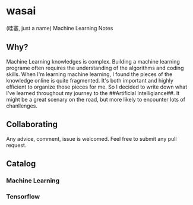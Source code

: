 # wasai
(哇塞, just a name)
Machine Learning Notes

## Why?
Machine Learning knowledges is complex. Building a machine learning programe often requires the understanding of the algorithms and coding skills.
When I'm learning machine learning, I found the pieces of the knowledge online is quite fragmented. It's both important and highly efficient to organize those pieces for me.
So I decided to write down what I've learned throughout my journey to the ##Artificial Intelligiance##.
It might be a great scenary on the road, but more likely to encounter lots of chanllenges.

## Collaborating
Any advice, comment, issue is welcomed. Feel free to submit any pull request.

## Catalog

### Machine Learning
### Tensorflow
